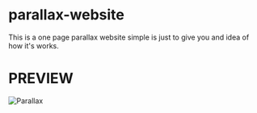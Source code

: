 # parallax-website

This is a one page parallax website simple is just to give you and idea of how it's works.


# PREVIEW

![Parallax](https://ibb.co/kPCZry)
